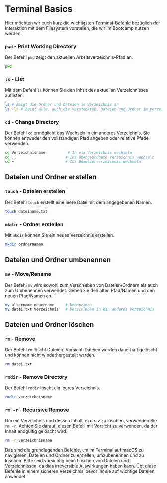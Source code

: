 # Terminal Basics

Hier möchten wir euch kurz die wichtigsten Terminal-Befehle bezüglich der Interaktion mit dem Filesystem vorstellen, die wir im Bootcamp nutzen werden.

### `pwd` - Print Working Directory
Der Befehl `pwd` zeigt den aktuellen Arbeitsverzeichnis-Pfad an.
```bash
pwd
```

### `ls` - List
Mit dem Befehl `ls` können Sie den Inhalt des aktuellen Verzeichnisses auflisten.
```bash
ls # Zeigt die Ordner und Dateien im Verzeichnis an
ls -la # Zeigt alle, auch die versteckten, Dateien und Ordner im Verzeichnis strukturiert an
```

### `cd` - Change Directory
Der Befehl `cd` ermöglicht das Wechseln in ein anderes Verzeichnis. Sie können entweder den vollständigen Pfad angeben oder relative Pfade verwenden.
```bash
cd Verzeichnisname          # In ein Verzeichnis wechseln
cd ..                      # Ins übergeordnete Verzeichnis wechseln
cd ~                       # Ins Benutzerverzeichnis wechseln
```

## Dateien und Ordner erstellen

### `touch` - Dateien erstellen
Der Befehl `touch` erstellt eine leere Datei mit dem angegebenen Namen.
```bash
touch dateiname.txt
```

### `mkdir` - Ordner erstellen
Mit `mkdir` können Sie ein neues Verzeichnis erstellen.
```bash
mkdir ordnernamen
```

## Dateien und Ordner umbenennen

### `mv` - Move/Rename
Der Befehl `mv` wird sowohl zum Verschieben von Dateien/Ordnern als auch zum Umbenennen verwendet. Geben Sie den alten Pfad/Namen und den neuen Pfad/Namen an.
```bash
mv altername neuername     # Umbenennen
mv datei.txt Verzeichnis   # Verschieben in ein anderes Verzeichnis
```

## Dateien und Ordner löschen

### `rm` - Remove
Der Befehl `rm` löscht Dateien. Vorsicht: Dateien werden dauerhaft gelöscht und können nicht wiederhergestellt werden.
```bash
rm datei.txt
```

### `rmdir` - Remove Directory
Der Befehl `rmdir` löscht ein leeres Verzeichnis.
```bash
rmdir verzeichnisname
```

### `rm -r` - Recursive Remove
Um ein Verzeichnis und dessen Inhalt rekursiv zu löschen, verwenden Sie `rm -r`. Achten Sie darauf, diesen Befehl mit Vorsicht zu verwenden, da der Inhalt endgültig gelöscht wird.
```bash
rm -r verzeichnisname
```

Das sind die grundlegenden Befehle, um im Terminal auf macOS zu navigieren, Dateien und Ordner zu erstellen, umzubenennen und zu löschen. Bitte seid vorsichtig beim Löschen von Dateien und Verzeichnissen, da dies irreversible Auswirkungen haben kann. Übt diese Befehle in einem sicheren Verzeichnis, bevor ihr sie auf wichtige Dateien anwendet.

